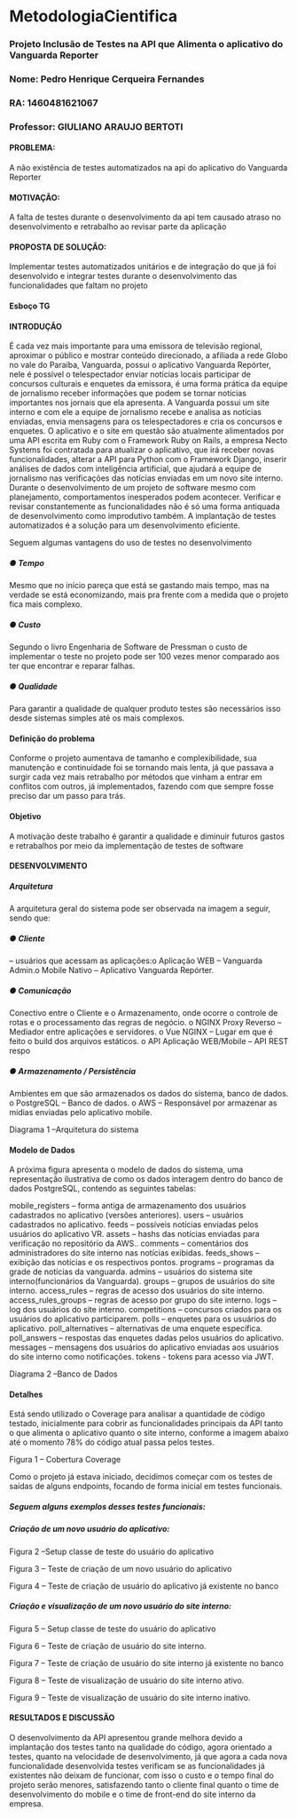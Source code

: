 # MetodologiaCientifica

### Projeto Inclusão de Testes na API que Alimenta o aplicativo do Vanguarda Reporter
### Nome: Pedro Henrique Cerqueira Fernandes
### RA: 1460481621067
### Professor: GIULIANO ARAUJO BERTOTI

#### PROBLEMA: 

A não existência de testes automatizados na api do aplicativo do Vanguarda Reporter  

#### MOTIVAÇÃO: 

A falta de testes durante o desenvolvimento da api tem causado atraso no desenvolvimento e retrabalho ao revisar parte da aplicação

#### PROPOSTA DE SOLUÇÃO:

Implementar testes automatizados unitários e de integração do que já foi desenvolvido e integrar testes durante o desenvolvimento das funcionalidades que faltam no projeto

#### Esboço TG

#### INTRODUÇÃO

É cada vez mais importante para uma emissora de televisão regional, aproximar o público e mostrar conteúdo direcionado, a afiliada a rede Globo no vale do Paraíba, Vanguarda, possui o aplicativo Vanguarda Repórter, nele é possível o telespectador enviar notícias locais participar de concursos culturais e enquetes da emissora, é uma forma prática da equipe de jornalismo receber informações que podem se tornar notícias importantes nos jornais que ela apresenta. A Vanguarda possui um site interno e com ele a equipe de jornalismo recebe e analisa as notícias enviadas, envia mensagens para os telespectadores e cria os concursos e enquetes. O aplicativo e o site em questão são atualmente alimentados por uma API escrita em Ruby com o Framework Ruby on Rails, a empresa Necto Systems foi contratada para atualizar o aplicativo, que irá receber novas funcionalidades, alterar a API para Python com o Framework Django, inserir análises de dados com inteligência artificial, que ajudará a equipe de jornalismo nas verificações das notícias enviadas em um novo site interno. Durante o desenvolvimento de um projeto de software mesmo com planejamento, comportamentos inesperados podem acontecer. Verificar e revisar constantemente as funcionalidades não é só uma forma antiquada de desenvolvimento como improdutivo também. A implantação de testes automatizados é a solução para um desenvolvimento eficiente.

Seguem algumas vantagens do uso de testes no desenvolvimento

##### ● Tempo

Mesmo que no início pareça que está se gastando mais tempo, mas na verdade se está economizando, mais pra frente com a medida que o projeto fica mais complexo.
##### ● Custo

Segundo o livro Engenharia de Software de Pressman o custo de implementar o teste no projeto pode ser 100 vezes menor comparado aos ter que encontrar e reparar falhas.
##### ● Qualidade

Para garantir a qualidade de qualquer produto testes são necessários isso desde sistemas simples até os mais complexos.

#### Definição do problema

Conforme o projeto aumentava de tamanho e complexibilidade, sua manutenção e continuidade foi se tornando mais lenta, já que passava a surgir cada vez mais retrabalho por métodos que vinham a entrar em conflitos com outros, já implementados, fazendo com que sempre fosse preciso dar um passo para trás.

#### Objetivo

A motivação deste trabalho é garantir a qualidade e diminuir futuros gastos e retrabalhos por meio da implementação de testes de software

#### DESENVOLVIMENTO
##### Arquitetura

A arquitetura geral do sistema pode ser observada na imagem a seguir, sendo que:

##### ● Cliente
  – usuários que acessam as aplicações:o Aplicação WEB​ – Vanguarda Admin.o Mobile Nativo​ – Aplicativo Vanguarda Repórter.

##### ● Comunicação

Conectivo entre o Cliente e o Armazenamento, onde ocorre o controle de rotas e o processamento das regras de negócio. o NGINX Proxy Reverso – Mediador entre aplicações e servidores. o Vue NGINX​ – Lugar em que é feito o build dos arquivos estáticos. o API Aplicação WEB/Mobile – API REST respo
##### ● Armazenamento / Persistência
Ambientes em que são armazenados os dados do sistema, banco de dados. o PostgreSQL – Banco de dados. o AWS – Responsável por armazenar as mídias enviadas pelo aplicativo mobile.

Diagrama 1 –Arquitetura do sistema

#### Modelo de Dados

A próxima figura apresenta o modelo de dados do sistema, uma representação ilustrativa de como os dados interagem dentro do banco de dados PostgreSQL, contendo as seguintes tabelas:

mobile_registers – forma antiga de armazenamento dos usuários cadastrados no
aplicativo (versões anteriores).
users – usuários cadastrados no aplicativo.
feeds – possíveis notícias enviadas pelos usuários do aplicativo VR.
assets – hashs das notícias enviadas para verificação no repositório da AWS..
comments – comentários dos administradores do site interno nas notícias exibidas.
feeds_shows – exibição das notícias e os respectivos pontos.
programs – programas da grade de notícias da vanguarda.
admins – usuários do sistema site interno(funcionários da Vanguarda).
groups – grupos de usuários do site interno.
access_rules – regras de acesso dos usuários do site interno.
access_rules_groups – regras de acesso por grupo do site interno.
logs – log dos usuários do site interno.
competitions – concursos criados para os usuários do aplicativo participarem.
polls – enquetes para os usuários do aplicativo.
poll_alternatives – alternativas de uma enquete específica.
poll_answers – respostas das enquetes dadas pelos usuários do aplicativo.
messages – mensagens dos usuários do aplicativo enviadas aos usuários do site
interno como notificações.
tokens - tokens para acesso via JWT.



Diagrama 2 –Banco de Dados

#### Detalhes

Está sendo utilizado o Coverage para analisar a quantidade de código testado,
inicialmente para cobrir as funcionalidades principais da API tanto o que alimenta o aplicativo
quanto o site interno, conforme a imagem abaixo até o momento 78% do código atual passa
pelos testes.


Figura 1 – Cobertura Coverage


Como o projeto já estava iniciado, decidimos começar com os testes de saídas de
alguns endpoints, focando de forma inicial em testes funcionais.

##### Seguem alguns exemplos desses testes funcionais:

##### Criação de um novo usuário do aplicativo:


Figura 2 –Setup classe de teste do usuário do aplicativo


Figura 3 – Teste de criação de um novo usuário do aplicativo


Figura 4 – Teste de criação de usuário do aplicativo já existente no banco

##### Criação e visualização de um novo usuário do site interno:


Figura 5 – Setup classe de teste do usuário do aplicativo


Figura 6 – Teste de criação de usuário do site interno.


Figura 7 – Teste de criação de usuário do site interno já existente no banco


Figura 8 – Teste de visualização de usuário do site interno ativo.


Figura 9 – Teste de visualização de usuário do site interno inativo.

#### RESULTADOS E DISCUSSÃO

O desenvolvimento da API apresentou grande melhora devido a implantação dos testes
tanto na qualidade do código, agora orientado a testes, quanto na velocidade de
desenvolvimento, já que agora a cada nova funcionalidade desenvolvida testes verificam se as
funcionalidades já existentes não deixam de funcionar, com isso o custo e o tempo final do
projeto serão menores, satisfazendo tanto o cliente final quanto o time de desenvolvimento do
mobile e o time de front-end do site interno da empresa.

